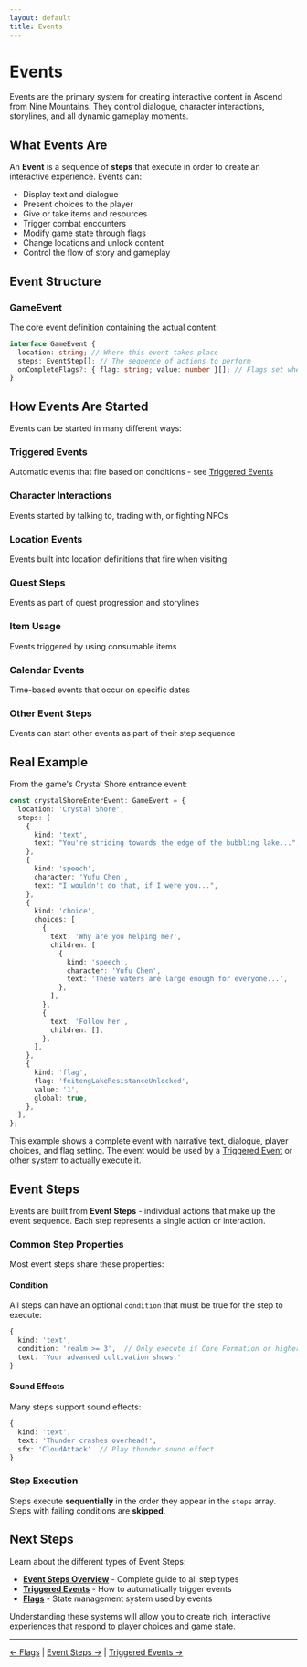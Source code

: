 ```yaml
---
layout: default
title: Events
---
```


# Events

Events are the primary system for creating interactive content in Ascend from Nine Mountains. They control dialogue, character interactions, storylines, and all dynamic gameplay moments.

## What Events Are

An **Event** is a sequence of **steps** that execute in order to create an interactive experience. Events can:

- Display text and dialogue
- Present choices to the player
- Give or take items and resources
- Trigger combat encounters
- Modify game state through flags
- Change locations and unlock content
- Control the flow of story and gameplay

## Event Structure

### GameEvent

The core event definition containing the actual content:

```typescript
interface GameEvent {
  location: string; // Where this event takes place
  steps: EventStep[]; // The sequence of actions to perform
  onCompleteFlags?: { flag: string; value: number }[]; // Flags set when event ends
}
```

## How Events Are Started

Events can be started in many different ways:

### Triggered Events

Automatic events that fire based on conditions - see [Triggered Events](/concepts/concepts-triggered-events/)

### Character Interactions

Events started by talking to, trading with, or fighting NPCs

### Location Events

Events built into location definitions that fire when visiting

### Quest Steps

Events as part of quest progression and storylines

### Item Usage

Events triggered by using consumable items

### Calendar Events

Time-based events that occur on specific dates

### Other Event Steps

Events can start other events as part of their step sequence

## Real Example

From the game's Crystal Shore entrance event:

```typescript
const crystalShoreEnterEvent: GameEvent = {
  location: 'Crystal Shore',
  steps: [
    {
      kind: 'text',
      text: "You're striding towards the edge of the bubbling lake...",
    },
    {
      kind: 'speech',
      character: 'Yufu Chen',
      text: "I wouldn't do that, if I were you...",
    },
    {
      kind: 'choice',
      choices: [
        {
          text: 'Why are you helping me?',
          children: [
            {
              kind: 'speech',
              character: 'Yufu Chen',
              text: 'These waters are large enough for everyone...',
            },
          ],
        },
        {
          text: 'Follow her',
          children: [],
        },
      ],
    },
    {
      kind: 'flag',
      flag: 'feitengLakeResistanceUnlocked',
      value: '1',
      global: true,
    },
  ],
};
```

This example shows a complete event with narrative text, dialogue, player choices, and flag setting. The event would be used by a [Triggered Event](concepts-triggered-events.md) or other system to actually execute it.

## Event Steps

Events are built from **Event Steps** - individual actions that make up the event sequence. Each step represents a single action or interaction.

### Common Step Properties

Most event steps share these properties:

#### Condition

All steps can have an optional `condition` that must be true for the step to execute:

```typescript
{
  kind: 'text',
  condition: 'realm >= 3',  // Only execute if Core Formation or higher
  text: 'Your advanced cultivation shows.'
}
```

#### Sound Effects

Many steps support sound effects:

```typescript
{
  kind: 'text',
  text: 'Thunder crashes overhead!',
  sfx: 'CloudAttack'  // Play thunder sound effect
}
```

### Step Execution

Steps execute **sequentially** in the order they appear in the `steps` array. Steps with failing conditions are **skipped**.

## Next Steps

Learn about the different types of Event Steps:

- **[Event Steps Overview](/concepts/concepts-event-steps/)** - Complete guide to all step types
- **[Triggered Events](/concepts/concepts-triggered-events/)** - How to automatically trigger events
- **[Flags](/concepts/concepts-flags/)** - State management system used by events

Understanding these systems will allow you to create rich, interactive experiences that respond to player choices and game state.

---

[← Flags](/concepts/concepts-flags/) | [Event Steps →](/concepts/concepts-event-steps/) | [Triggered Events →](/concepts/concepts-triggered-events/)
